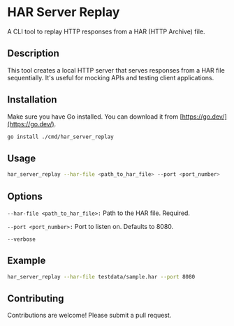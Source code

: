# HAR Server Replay

A CLI tool to replay HTTP responses from a HAR (HTTP Archive) file.

## Description

This tool creates a local HTTP server that serves responses from a HAR file sequentially. It's useful for mocking APIs and testing client applications.

## Installation

Make sure you have Go installed. You can download it from [https://go.dev/](https://go.dev/).

```bash
go install ./cmd/har_server_replay
```

## Usage
``` bash
har_server_replay --har-file <path_to_har_file> --port <port_number>
```


## Options
`--har-file <path_to_har_file>:` Path to the HAR file. Required.

`--port <port_number>:` Port to listen on. Defaults to 8080.

`--verbose`

## Example
```bash
har_server_replay --har-file testdata/sample.har --port 8080
```

## Contributing
Contributions are welcome! Please submit a pull request.
